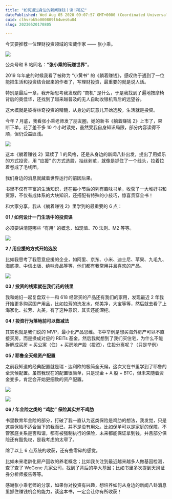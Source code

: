 ```yaml
---
title: "如何通过身边的新闻赚钱丨读书笔记"
datePublished: Wed Aug 05 2020 09:07:57 GMT+0000 (Coordinated Universal Time)
cuid: clhvrok5o000809l64wes6u84
slug: 20230520170805

---
```


今天要推荐一位理财投资领域的宝藏作家 —— 张小乘。

![](url)

公众号和 B 站同名：**“张小乘的玩赚世界”**。

2019 年年底的时候我看了被称为 “小黄书” 的《躺着赚钱》，感叹终于遇到了一位能把生活和投资结合起来的作者了，写理财投资，最重要的就是说人话。

特别是最后一章，我开始思考我发现的 “商机” 是什么，于是我找到了遍地按摩椅背后的奥佳华，还找到了越来越普及的无人自助收银机背后的远望谷。

这大概就是彼得林奇投资的精髓，从身边的玩意儿开始选股，生活就是投资。

今年 7 月底，我看张小乘老师发了朋友圈，她的新书《躺着赚钱 2》上市了，果断下单，花了差不多 10 个小时读完，虽然受我自身知识局限，部分内容读得不顺，但仍受益匪浅。

![](url)

这本《躺着赚钱 2》延续了 1 的风格，还是从身边的新闻八卦出发，提出了用娱乐的方式投资，用 “应援” 的方式选股，抽丝剥茧，就像是抓住了一个线头，拉着拉着卷成了毛线团。

我们身边的消息就藏着世界运行的前因后果。

书里不仅有丰富的生活知识，还在每小节后的列有趣味书单，收获了一大堆好书和资源，不仅有成体系的大块知识，还搭配有特殊的小技巧，惊喜贯穿全书！

和大家分享，我从《躺着赚钱 2》里学到的最重要的 6 点：

**01 / 如何设计一门生活中的投资课**

必须要讲清楚哪些 “有用” 的概念，如现值、70 法则、M2 等等。

![](url)

**2 / 用应援的方式开始选股**

比如我思考了我愿意应援的企业，如阿里、京东、小米、迪士尼、苹果、九毛九、海底捞、中信出版、绝味食品等等，他们都有我常用并且喜欢的产品。

![](url)

**03 / 投资的线索就在我们花的钱里**

我和媳妇一起复盘双十一和 618 经常买的产品还有我们的家用，发现最近 2 年我开始更多购买国产用品，比如拉芳的洗发水，郁美净，大宝等等，然后就去看了上海家化、拉芳、丸美，有了这种意识，其实还能深挖。

**04 / 投资行为落地前可以做减法**

其实也就是我们说的 MVP，最小化产品思维。书中举例是想买海外房产可以不直接买房，而是换成对应的 REITs 基金。然后我就想到了我们买住宅，为什么不能拆解成买房 = 买公寓（住）+ 买房地产股（投资），住投分离呢？（只是举例）

**05 / 耶鲁全天候资产配置**

之前我知道的经典配置就是瑞・达利欧的极简全天候，这次又在书里学到了耶鲁的全天候配置。虽然我现在的配置很简单，只是现金 + A 股 + BTC，但未来随着资金变多，肯定会开始更细致的资产配置。

![](url)

![](url)

**06 / 年金险之类的 “鸡肋” 保险其实并不鸡肋**

书里教育年金险的部分，打破了我一直认为这类保险是鸡肋的想法，我发觉，只是这类保险不适合当下的我而已，并不是没有用处。比如保单可以是家庭的保障，不管家庭关系是否和谐，都有被强制执行的保险，未来都能保证拿到钱，并且部分保险还有豁免权，是我考虑的太窄了。

除了以上 6 点系统的收获，还有些零碎的感觉。

比如未来老龄化房产回收的养老概念；比如我关注到最近越来越多人做基因检测，查了查了 WeGene 几家公司，找到了背后的华大基因；比如书里多次提到天风证券分析师报告等等。

感谢张小乘老师的分享，如果你对投资有兴趣，想培养如何从身边的新闻八卦消息里抓住赚钱机会的能力，读这本书，一定会让你有所收获！